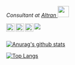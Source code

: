 <p><em>Consultant at <a target="_blank" href="https://www.altran.com/" >Altran </a><img src="https://media.giphy.com/media/WUlplcMpOCEmTGBtBW/giphy.gif" width="30"> 
</em></p>

<a href="https://www.linkedin.com/in/lucasRedeAberta/">
  <img align="left" alt="Lucas's LinkdeIN" width="22px" src="https://cdn.jsdelivr.net/npm/simple-icons@v3/icons/linkedin.svg" />
</a>

<a href="https://t.me/lucascudo">
  <img align="left" alt="Lucas's Telegram" width="22px" src="https://cdn.jsdelivr.net/npm/simple-icons@v3/icons/telegram.svg" />
</a>

<a href="https://www.instagram.com/lucasteixeirarocha/">
  <img align="left" alt="Lucas's Instagram" width="22px" src="https://cdn.jsdelivr.net/npm/simple-icons@v3/icons/instagram.svg" />
</a>

![](https://visitor-badge.glitch.me/badge?page_id=lucascudo.lucascudo)

<br/>[![Anurag's github stats](https://lucascudo-github-readme-stats.vercel.app/api?username=lucascudo&theme=tokyonight)](https://github.com/anuraghazra/github-readme-stats)

[![Top Langs](https://lucascudo-github-readme-stats.vercel.app/api/top-langs/?username=lucascudo&layout=compact&theme=tokyonight&hide=css,html,Dockerfile&langs_count=70)](https://github.com/anuraghazra/github-readme-stats)
